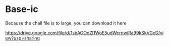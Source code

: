 # Base-ic

Because the chall file is to large, you can download it here

https://drive.google.com/file/d/1sbAOOdZl1WoE5udWcrnwiRa99kSkVGcD/view?usp=sharing
